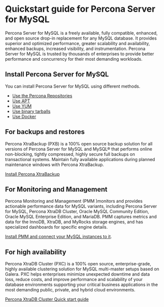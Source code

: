 # Quickstart guide for Percona Server for MySQL

Percona Server for MySQL is a freely available, fully compatible, enhanced, and open source drop-in replacement for any MySQL database. It provides superior and optimized performance, greater scalability and availability, enhanced backups, increased visibility, and instrumentation.
Percona Server for MySQL is trusted by thousands of enterprises to provide better performance and concurrency for their most demanding workloads.

## Install Percona Server for MySQL

You can install Percona Server for MySQL using different methods. 

* [Use the Percona Repositories](installation.md)
* [Use APT](apt-repo.md)
* [Use YUM](yum-repo.md)
* [Use binary tarballs](binary-tarball-install.md)
* [Use Docker](docker.md)

## For backups and restores

Percona XtraBackup (PXB) is a 100% open source backup solution for all versions of Percona Server for MySQL and MySQL® that performs online non-blocking, tightly compressed, highly secure full backups on transactional systems. Maintain fully available applications during planned maintenance windows with Percona XtraBackup.

[Install Percona XtraBackup](https://docs.percona.com/percona-xtrabackup/8.0/installation.html)

## For Monitoring and Management

Percona Monitoring and Management (PMM )monitors and provides actionable performance data for MySQL variants, including Percona Server for MySQL, Percona XtraDB Cluster, Oracle MySQL Community Edition, Oracle MySQL Enterprise Edition, and MariaDB. PMM captures metrics and data for the InnoDB, XtraDB, and MyRocks storage engines, and has specialized dashboards for specific engine details.

[Install PMM and connect your MySQL instances to it](https://docs.percona.com/percona-monitoring-and-management/get-started/index.html).

## For high availability

Percona XtraDB Cluster (PXC) is a 100% open source, enterprise-grade, highly available clustering solution for MySQL multi-master setups based on Galera. PXC helps enterprises minimize unexpected downtime and data loss, reduce costs, and improve performance and scalability of your database environments supporting your critical business applications in the most demanding public, private, and hybrid cloud environments.

[Percona XtraDB Cluster Quick start guide](https://docs.percona.com/percona-xtradb-cluster/8.0/overview.html)
